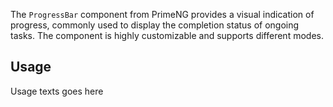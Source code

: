 The `ProgressBar` component from PrimeNG provides a visual indication of progress, commonly used to display the completion status of ongoing tasks. The component is highly customizable and supports different modes.

## Usage
Usage texts goes here
